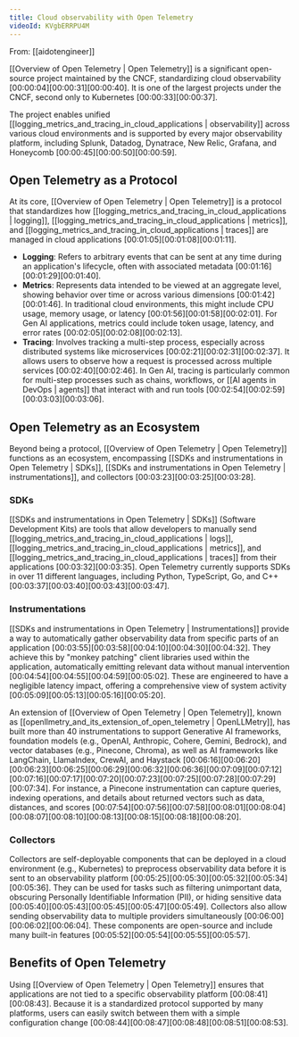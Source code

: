 ```yaml
---
title: Cloud observability with Open Telemetry
videoId: KVgbERRPU4M
---
```


From: [[aidotengineer]] <br/> 

[[Overview of Open Telemetry | Open Telemetry]] is a significant open-source project maintained by the CNCF, standardizing cloud observability [00:00:04][00:00:31][00:00:40]. It is one of the largest projects under the CNCF, second only to Kubernetes [00:00:33][00:00:37].

The project enables unified [[logging_metrics_and_tracing_in_cloud_applications | observability]] across various cloud environments and is supported by every major observability platform, including Splunk, Datadog, Dynatrace, New Relic, Grafana, and Honeycomb [00:00:45][00:00:50][00:00:59].

## Open Telemetry as a Protocol

At its core, [[Overview of Open Telemetry | Open Telemetry]] is a protocol that standardizes how [[logging_metrics_and_tracing_in_cloud_applications | logging]], [[logging_metrics_and_tracing_in_cloud_applications | metrics]], and [[logging_metrics_and_tracing_in_cloud_applications | traces]] are managed in cloud applications [00:01:05][00:01:08][00:01:11].

*   **Logging**: Refers to arbitrary events that can be sent at any time during an application's lifecycle, often with associated metadata [00:01:16][00:01:29][00:01:40].
*   **Metrics**: Represents data intended to be viewed at an aggregate level, showing behavior over time or across various dimensions [00:01:42][00:01:46]. In traditional cloud environments, this might include CPU usage, memory usage, or latency [00:01:56][00:01:58][00:02:01]. For Gen AI applications, metrics could include token usage, latency, and error rates [00:02:05][00:02:08][00:02:13].
*   **Tracing**: Involves tracking a multi-step process, especially across distributed systems like microservices [00:02:21][00:02:31][00:02:37]. It allows users to observe how a request is processed across multiple services [00:02:40][00:02:46]. In Gen AI, tracing is particularly common for multi-step processes such as chains, workflows, or [[AI agents in DevOps | agents]] that interact with and run tools [00:02:54][00:02:59][00:03:03][00:03:06].

## Open Telemetry as an Ecosystem

Beyond being a protocol, [[Overview of Open Telemetry | Open Telemetry]] functions as an ecosystem, encompassing [[SDKs and instrumentations in Open Telemetry | SDKs]], [[SDKs and instrumentations in Open Telemetry | instrumentations]], and collectors [00:03:23][00:03:25][00:03:28].

### SDKs
[[SDKs and instrumentations in Open Telemetry | SDKs]] (Software Development Kits) are tools that allow developers to manually send [[logging_metrics_and_tracing_in_cloud_applications | logs]], [[logging_metrics_and_tracing_in_cloud_applications | metrics]], and [[logging_metrics_and_tracing_in_cloud_applications | traces]] from their applications [00:03:32][00:03:35]. Open Telemetry currently supports SDKs in over 11 different languages, including Python, TypeScript, Go, and C++ [00:03:37][00:03:40][00:03:43][00:03:47].

### Instrumentations
[[SDKs and instrumentations in Open Telemetry | Instrumentations]] provide a way to automatically gather observability data from specific parts of an application [00:03:55][00:03:58][00:04:10][00:04:30][00:04:32]. They achieve this by "monkey patching" client libraries used within the application, automatically emitting relevant data without manual intervention [00:04:54][00:04:55][00:04:59][00:05:02]. These are engineered to have a negligible latency impact, offering a comprehensive view of system activity [00:05:09][00:05:13][00:05:16][00:05:20].

An extension of [[Overview of Open Telemetry | Open Telemetry]], known as [[openllmetry_and_its_extension_of_open_telemetry | OpenLLMetry]], has built more than 40 instrumentations to support Generative AI frameworks, foundation models (e.g., OpenAI, Anthropic, Cohere, Gemini, Bedrock), and vector databases (e.g., Pinecone, Chroma), as well as AI frameworks like LangChain, LlamaIndex, CrewAI, and Haystack [00:06:16][00:06:20][00:06:23][00:06:25][00:06:29][00:06:32][00:06:36][00:07:09][00:07:12][00:07:16][00:07:17][00:07:20][00:07:23][00:07:25][00:07:28][00:07:29][00:07:34]. For instance, a Pinecone instrumentation can capture queries, indexing operations, and details about returned vectors such as data, distances, and scores [00:07:54][00:07:56][00:07:58][00:08:01][00:08:04][00:08:07][00:08:10][00:08:13][00:08:15][00:08:18][00:08:20].

### Collectors
Collectors are self-deployable components that can be deployed in a cloud environment (e.g., Kubernetes) to preprocess observability data before it is sent to an observability platform [00:05:25][00:05:30][00:05:32][00:05:34][00:05:36]. They can be used for tasks such as filtering unimportant data, obscuring Personally Identifiable Information (PII), or hiding sensitive data [00:05:40][00:05:43][00:05:45][00:05:47][00:05:49]. Collectors also allow sending observability data to multiple providers simultaneously [00:06:00][00:06:02][00:06:04]. These components are open-source and include many built-in features [00:05:52][00:05:54][00:05:55][00:05:57].

## Benefits of Open Telemetry

Using [[Overview of Open Telemetry | Open Telemetry]] ensures that applications are not tied to a specific observability platform [00:08:41][00:08:43]. Because it is a standardized protocol supported by many platforms, users can easily switch between them with a simple configuration change [00:08:44][00:08:47][00:08:48][00:08:51][00:08:53].
